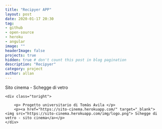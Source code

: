 ```yaml
---
title: "Recipyer APP"
layout: post
date: 2020-01-17 20:30
tag: 
- github
- open-source
- heroku
- angular
image: ""
headerImage: false
projects: true
hidden: true # don't count this post in blog pagination
description: "Recipyer"
category: project
author: allan
---
```


<div class="side-by-side">
    <div class="toleft">
        <figcaption class="caption">Sito cinema - Schegge di vetro</figcaption>
    </div>

    <div class="toright">

        <p> Progetto universitario di Tomàs Avila </p>
        <p><a href="https://sito-cinema.herokuapp.com/" target="_blank"><img src="https://sito-cinema.herokuapp.com/img/logo.png"> Schegge di vetro - sito cinema</a></p>
    </div>
</div>
